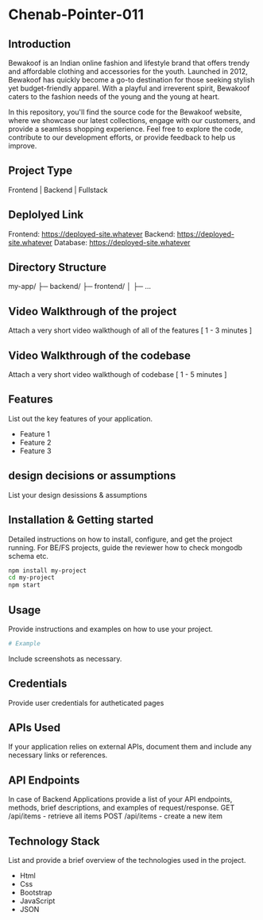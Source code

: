 # Chenab-Pointer-011

## Introduction
Bewakoof is an Indian online fashion and lifestyle brand that offers trendy and affordable clothing and accessories for the youth. Launched in 2012, Bewakoof has quickly become a go-to destination for those seeking stylish yet budget-friendly apparel. With a playful and irreverent spirit, Bewakoof caters to the fashion needs of the young and the young at heart.

In this repository, you'll find the source code for the Bewakoof website, where we showcase our latest collections, engage with our customers, and provide a seamless shopping experience. Feel free to explore the code, contribute to our development efforts, or provide feedback to help us improve.

## Project Type
Frontend | Backend | Fullstack

## Deplolyed Link
Frontend: https://deployed-site.whatever
Backend: https://deployed-site.whatever
Database: https://deployed-site.whatever

## Directory Structure
my-app/
├─ backend/
├─ frontend/
│  ├─ ...

## Video Walkthrough of the project
Attach a very short video walkthough of all of the features [ 1 - 3 minutes ]

## Video Walkthrough of the codebase
Attach a very short video walkthough of codebase [ 1 - 5 minutes ]

## Features
List out the key features of your application.

- Feature 1
- Feature 2
- Feature 3

## design decisions or assumptions
List your design desissions & assumptions

## Installation & Getting started
Detailed instructions on how to install, configure, and get the project running. For BE/FS projects, guide the reviewer how to check mongodb schema etc.

```bash
npm install my-project
cd my-project
npm start
```

## Usage
Provide instructions and examples on how to use your project.

```bash
# Example
```

Include screenshots as necessary.

## Credentials
Provide user credentials for autheticated pages

## APIs Used
If your application relies on external APIs, document them and include any necessary links or references.

## API Endpoints
In case of Backend Applications provide a list of your API endpoints, methods, brief descriptions, and examples of request/response.
GET /api/items - retrieve all items
POST /api/items - create a new item


## Technology Stack
List and provide a brief overview of the technologies used in the project.

- Html
- Css
- Bootstrap
- JavaScript
- JSON 
